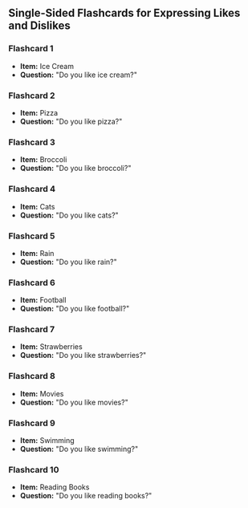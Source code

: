 ## Single-Sided Flashcards for Expressing Likes and Dislikes

### Flashcard 1
- **Item:** Ice Cream
- **Question:** "Do you like ice cream?"

### Flashcard 2
- **Item:** Pizza
- **Question:** "Do you like pizza?"

### Flashcard 3
- **Item:** Broccoli
- **Question:** "Do you like broccoli?"

### Flashcard 4
- **Item:** Cats
- **Question:** "Do you like cats?"

### Flashcard 5
- **Item:** Rain
- **Question:** "Do you like rain?"

### Flashcard 6
- **Item:** Football
- **Question:** "Do you like football?"

### Flashcard 7
- **Item:** Strawberries
- **Question:** "Do you like strawberries?"

### Flashcard 8
- **Item:** Movies
- **Question:** "Do you like movies?"

### Flashcard 9
- **Item:** Swimming
- **Question:** "Do you like swimming?"

### Flashcard 10
- **Item:** Reading Books
- **Question:** "Do you like reading books?"

